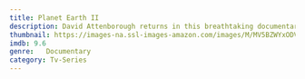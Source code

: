 ```yaml
---
title: Planet Earth II
description: David Attenborough returns in this breathtaking documentary showcasing life on Planet Earth.
thumbnail: https://images-na.ssl-images-amazon.com/images/M/MV5BZWYxODViMGYtMGE2ZC00ZGQ3LThhMWUtYTVkNGE3OWU4NWRkL2ltYWdlL2ltYWdlXkEyXkFqcGdeQXVyMjYwNDA2MDE@._V1_QL50_SY1000_CR0,0,666,1000_AL_.jpg
imdb: 9.6
genre:   Documentary
category: Tv-Series
---
```


